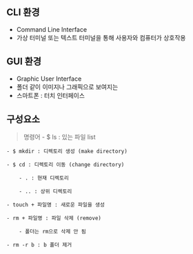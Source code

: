 
## CLI 환경
- Command Line Interface
- 가상 터미널 또는 텍스트 터미널을 통해 사용자와 컴퓨터가 상호작용

## GUI 환경
- Graphic User Interface
- 폴더 같이 이미지나 그래픽으로 보여지는 
- 스마트폰 : 터치 인터페이스

## 구성요소

> 명령어
    - $ ls : 있는 파일 list

    - $ mkdir : 디렉토리 생성 (make directory)

    - $ cd : 디렉토리 이동 (change directory)
    
        - . : 현재 디렉토리
        
        - .. : 상위 디렉토리

    - touch + 파일명 : 새로운 파일을 생성

    - rm + 파일명 : 파일 삭제 (remove)
        
        - 폴더는 rm으로 삭제 안 됨

    - rm -r b : b 폴더 제거

